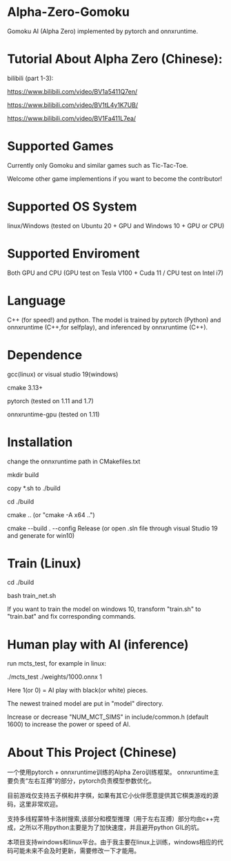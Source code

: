 # Alpha-Zero-Gomoku
Gomoku AI (Alpha Zero) implemented by pytorch and onnxruntime.

# Tutorial About Alpha Zero (Chinese):
bilibili (part 1-3):

https://www.bilibili.com/video/BV1a5411Q7en/

https://www.bilibili.com/video/BV1tL4y1K7UB/

https://www.bilibili.com/video/BV1Fa411L7ea/

# Supported Games
Currently only Gomoku and similar games such as Tic-Tac-Toe. 

Welcome other game implementions if you want to become the contributor!


# Supported OS System
linux/Windows (tested on Ubuntu 20 + GPU and Windows 10 + GPU or CPU)


# Supported Enviroment
Both GPU and CPU (GPU test on Tesla V100 + Cuda 11 / CPU test on Intel i7)


# Language
C++ (for speed!) and python. The model is trained by pytorch (Python) and onnxruntime (C++,for selfplay), and inferenced by onnxruntime (C++).


# Dependence
gcc(linux) or visual studio 19(windows)

cmake 3.13+

pytorch (tested on 1.11 and 1.7)

onnxruntime-gpu (tested on 1.11)


# Installation
change the onnxruntime path in CMakefiles.txt

mkdir build

copy *.sh to ./build

cd ./build

cmake ..    (or "cmake -A x64 ..")

cmake --build . --config Release   (or open .sln file through visual Studio 19 and generate for win10)


# Train (Linux)
cd ./build

bash train_net.sh

If you want to train the model on windows 10, transform "train.sh" to "train.bat" and fix corresponding commands.


# Human play with AI (inference)
run mcts_test, for example in linux:

./mcts_test ./weights/1000.onnx 1

Here 1(or 0) = AI play with black(or white) pieces. 

The newest trained model are put in "model" directory. 

Increase or decrease "NUM_MCT_SIMS" in include/common.h (default 1600) to increase the power or speed of AI.

# About This Project (Chinese)

一个使用pytorch + onnxruntime训练的Alpha Zero训练框架。
onnxruntime主要负责“左右互搏”的部分，pytorch负责模型参数优化。

目前游戏仅支持五子棋和井字棋，如果有其它小伙伴愿意提供其它棋类游戏的源码，这里非常欢迎。

支持多线程蒙特卡洛树搜索,该部分和模型推理（用于左右互搏）部分均由c++完成，之所以不用python主要是为了加快速度，并且避开python GIL的坑。

本项目支持windows和linux平台。由于我主要在linux上训练，windows相应的代码可能未来不会及时更新，需要修改一下才能用。

